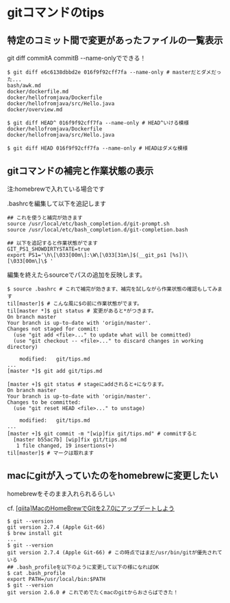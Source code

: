 # gitコマンドのtips
## 特定のコミット間で変更があったファイルの一覧表示
git diff commitA commitB --name-onlyでできる！
```
$ git diff e6c6138dbbd2e 016f9f92cff7fa --name-only # masterだとダメだった...
bash/awk.md
docker/dockerfile.md
docker/hellofromjava/Dockerfile
docker/hellofromjava/src/Hello.java
docker/overview.md

$ git diff HEAD^ 016f9f92cff7fa --name-only # HEAD^いける模様
docker/hellofromjava/Dockerfile
docker/hellofromjava/src/Hello.java

$ git diff HEAD 016f9f92cff7fa --name-only # HEADはダメな模様
```

## gitコマンドの補完と作業状態の表示
注:homebrewで入れている場合です

.bashrcを編集して以下を追記します
```
## これを使うと補完が効きます
source /usr/local/etc/bash_completion.d/git-prompt.sh
source /usr/local/etc/bash_completion.d/git-completion.bash

## 以下を追記すると作業状態がでます
GIT_PS1_SHOWDIRTYSTATE=true
export PS1='\h\[\033[00m\]:\W\[\033[31m\]$(__git_ps1 [%s])\[\033[00m\]\$ '
```

編集を終えたらsourceでパスの追加を反映します。
```
$ source .bashrc # これで補完が効きます、補完を試しながら作業状態の確認もしてみます
til[master]$ # こんな風に$の前に作業状態がでます。
til[master *]$ git status # 変更があると*がつきます。
On branch master
Your branch is up-to-date with 'origin/master'.
Changes not staged for commit:
  (use "git add <file>..." to update what will be committed)
  (use "git checkout -- <file>..." to discard changes in working directory)

	modified:   git/tips.md
...
[master *]$ git add git/tips.md

[master +]$ git status # stageにaddされると+になります。
On branch master
Your branch is up-to-date with 'origin/master'.
Changes to be committed:
  (use "git reset HEAD <file>..." to unstage)

	modified:   git/tips.md
...
[master +]$ git commit -m "[wip]fix git/tips.md" # commitすると
  [master b55ac7b] [wip]fix git/tips.md
   1 file changed, 19 insertions(+)
til[master]$ # マークは取れます
```

## macにgitが入っていたのをhomebrewに変更したい
homebrewをそのまま入れられるらしい

cf. [[qiita]MacのHomeBrewでGitを2.7.0にアップデートしよう](http://qiita.com/suzutan/items/44bcf20df711675c525c)

```
$ git --version
git version 2.7.4 (Apple Git-66)
$ brew install git
...
$ git --version
git version 2.7.4 (Apple Git-66) # この時点ではまだ/usr/bin/gitが優先されている
## .bash_profileを以下のように変更して以下の様になればOK
$ cat .bash_profile
export PATH=/usr/local/bin:$PATH
$ git --version
git version 2.6.0 # これでめでたくmacのgitからおさらばできた！
```

